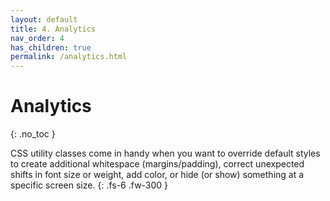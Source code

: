 ```yaml
---
layout: default
title: 4. Analytics
nav_order: 4
has_children: true
permalink: /analytics.html
---
```


# Analytics
{: .no_toc }

CSS utility classes come in handy when you want to override default styles to create additional whitespace (margins/padding), correct unexpected shifts in font size or weight, add color, or hide (or show) something at a specific screen size.
{: .fs-6 .fw-300 }
